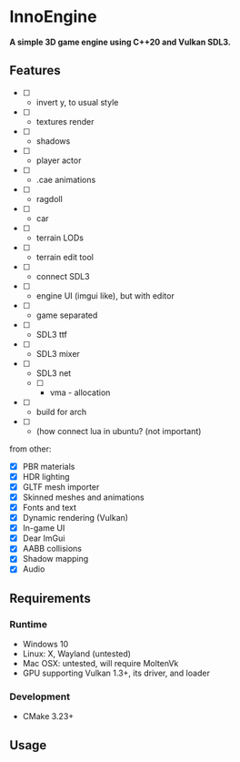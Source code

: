 # InnoEngine

**A simple 3D game engine using C++20 and Vulkan SDL3.**


## Features

- [ ] - invert y, to usual style
- [ ] -  textures render
- [ ] - shadows
- [ ] - player actor
- [ ] - .cae animations
- [ ] - ragdoll
- [ ] - car
- [ ] - terrain LODs
- [ ] - terrain edit tool 
- [ ] - connect SDL3
- [ ] - engine UI (imgui like), but with editor
- [ ] - game separated
- [ ] - SDL3 ttf
- [ ] - SDL3 mixer
- [ ] - SDL3 net
  - [ ]  - vma - allocation
- [ ] - build for arch

- [ ] - (how connect lua in ubuntu? (not important)

from other:
- [x] PBR materials
- [x] HDR lighting
- [x] GLTF mesh importer
- [x] Skinned meshes and animations
- [x] Fonts and text
- [x] Dynamic rendering (Vulkan)
- [x] In-game UI
- [x] Dear ImGui
- [x] AABB collisions
- [x] Shadow mapping
- [x] Audio

## Requirements

### Runtime

  - Windows 10
  - Linux: X, Wayland (untested)
  - Mac OSX: untested, will require MoltenVk
- GPU supporting Vulkan 1.3+, its driver, and loader

### Development

- CMake 3.23+


## Usage
